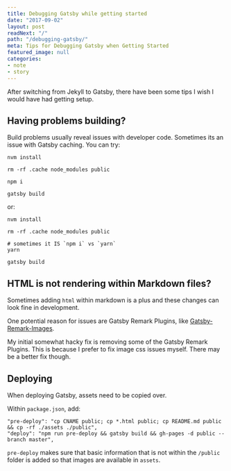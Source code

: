 ```yaml
---
title: Debugging Gatsby while getting started
date: "2017-09-02"
layout: post
readNext: "/"
path: "/debugging-gatsby/"
meta: Tips for Debugging Gatsby when Getting Started
featured_image: null
categories:
- note
- story
---
```


After switching from Jekyll to Gatsby, there have been some tips I wish I would have had getting setup.

## Having problems building?

Build problems usually reveal issues with developer code. Sometimes its an issue with Gatsby caching. You can try:

```
nvm install

rm -rf .cache node_modules public 

npm i

gatsby build
```

or:
```
nvm install

rm -rf .cache node_modules public 

# sometimes it IS `npm i` vs `yarn`
yarn

gatsby build
```

## HTML is not rendering within Markdown files?

Sometimes adding `html` within markdown is a plus and these changes can look fine in development.

One potential reason for issues are Gatsby Remark Plugins, like [Gatsby-Remark-Images](https://www.gatsbyjs.org/packages/gatsby-remark-images/). 

My initial somewhat hacky fix is removing some of the Gatsby Remark Plugins. This is because I prefer to fix image css issues myself. There may be a better fix though.


## Deploying

When deploying Gatsby, assets need to be copied over.

Within `package.json`, add:

```
"pre-deploy": "cp CNAME public; cp *.html public; cp README.md public && cp -rf ./assets ./public",
"deploy": "npm run pre-deploy && gatsby build && gh-pages -d public --branch master",
```

`pre-deploy` makes sure that basic information that is not within the `/public` folder is added so that images are available in `assets`.
